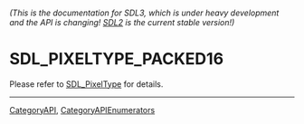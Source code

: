 ###### (This is the documentation for SDL3, which is under heavy development and the API is changing! [SDL2](https://wiki.libsdl.org/SDL2/) is the current stable version!)
# SDL_PIXELTYPE_PACKED16

Please refer to [SDL_PixelType](SDL_PixelType) for details.

----
[CategoryAPI](CategoryAPI), [CategoryAPIEnumerators](CategoryAPIEnumerators)

